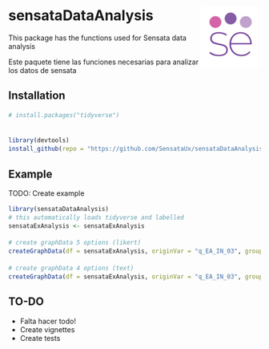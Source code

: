 
<!-- README.md is generated from README.Rmd. Please edit that file -->

# sensataDataAnalysis <img src="man/figures/sensata-small-logo-512x512.png" align="right" width="120" />

<!-- badges: start -->
<!-- badges: end -->

This package has the functions used for Sensata data analysis

Este paquete tiene las funciones necesarias para analizar los datos de
sensata

## Installation

``` r
# install.packages("tidyverse")


library(devtools)
install_github(repo = "https://github.com/SensataUx/sensataDataAnalysis", ref = "main")
```

## Example

TODO: Create example

``` r
library(sensataDataAnalysis)
# this automatically loads tidyverse and labelled
sensataExAnalysis <- sensataExAnalysis

# create graphData 5 options (likert)
createGraphData(df = sensataExAnalysis, originVar = "q_EA_IN_03", groupVar = "q_EA_CA_10")

# create graphData 4 options (text)
createGraphData(df = sensataExAnalysis, originVar = "q_EA_IN_03", groupVar = "q_EA_CA_10")
```

## TO-DO

-   Falta hacer todo!
-   Create vignettes
-   Create tests
